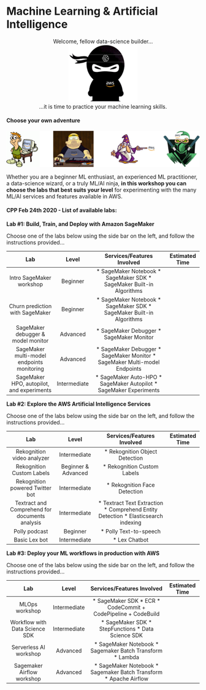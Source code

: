 # Machine Learning & Artificial Intelligence
<p align="center">
Welcome, fellow data-science builder...
<br>
    <img src="_media/ninja.png" alt="" width="180"/>
<br>
...it is time to practice your machine learning skills.
</p>

#### Choose your own adventure

![image](_media/levels.png)

Whether you are a beginner ML enthusiast, an experienced ML practitioner, a data-science wizard, or a truly ML/AI ninja, **in this workshop you can choose the labs that best suits your level** for experimenting with the many ML/AI services and features available in AWS.

#### CPP Feb 24th 2020 - List of available labs:

**Lab #1: Build, Train, and Deploy with Amazon SageMaker**

Choose one of the labs below using the side bar on the left, and follow the instructions provided...

|                     Lab                    |   Level  |                         Services/Features Involved                         | Estimated Time |
|:------------------------------------------:|:--------:|:--------------------------------------------------------------------------:|:--------------:|
| Intro SageMaker workshop                   | Beginner | * SageMaker Notebook * SageMaker SDK * SageMaker Built-in Algorithms       |                |
| Churn prediction with SageMaker            | Beginner | * SageMaker Notebook * SageMaker SDK * SageMaker Built-in Algorithms       |                |
| SageMaker debugger & model monitor         |  Advanced  | * SageMaker Debugger * SageMaker Monitor                                   |                |
| SageMaker multi-model endpoints monitoring |  Advanced  | * SageMaker Debugger * SageMaker Monitor * SageMaker Multi-model Endpoints |                |
| SageMaker HPO, autopilot, and experiments  |  Intermediate  | * SageMaker Auto-HPO * SageMaker Autopilot * SageMaker Experiments         |                |


**Lab #2: Explore the AWS Artificial Intelligence Services**

Choose one of the labs below using the side bar on the left, and follow the instructions provided...

|                     Lab                    |   Level  |                      Services/Features Involved                      | Estimated Time |
|:------------------------------------------:|:--------:|:--------------------------------------------------------------------:|:--------------:|
| Rekognition video analyzer                   | Intermediate | * Rekognition Object Detection       |                |
| Rekognition Custom Labels                   | Beginner & Advanced | * Rekognition Custom Labels       |                |
| Rekognition powered Twitter bot                   | Intermediate | * Rekognition Face Detection       |                |
| Textract and Comprehend for documents analysis                   | Intermediate | * Textract Text Extraction * Comprehend Entity Detection * Elasticsearch indexing      |                |
| Polly podcast                   | Beginner | * Polly Text-to-speech      |                |
| Basic Lex bot                   | Intermediate | * Lex Chatbot       |                |



**Lab #3: Deploy your ML workflows in production with AWS**

Choose one of the labs below using the side bar on the left, and follow the instructions provided...

|                     Lab                    |   Level  |                      Services/Features Involved                      | Estimated Time |
|:------------------------------------------:|:--------:|:--------------------------------------------------------------------:|:--------------:|
| MLOps workshop                             | Intermediate   | * SageMaker SDK * ECR * CodeCommit + CodePipeline + CodeBuild        |                |
| Workflow with Data Science SDK             | Intermediate   | * SageMaker SDK * StepFunctions * Data Science SDK                   |                |
| Serverless AI workshop                     | Advanced | * SageMaker Notebook * Sagemaker Batch Transform * Lambda            |                |
| Sagemaker Airflow workshop                 | Advanced | * SageMaker Notebook * Sagemaker Batch Transform * Apache Airflow    |                |
